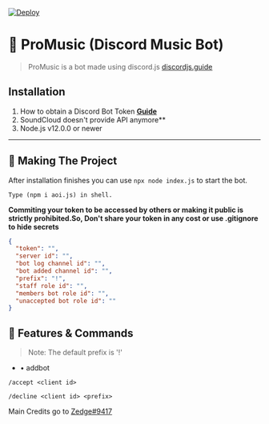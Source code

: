 [![Deploy](https://www.herokucdn.com/deploy/button.svg)](https://heroku.com/deploy?template=https://github.com/eritislami/evobot)

# 🎵 ProMusic (Discord Music Bot)
> ProMusic is a bot made using discord.js [discordjs.guide](https://discordjs.guide)

## Installation

1. How to obtain a Discord Bot Token **[Guide](https://discordjs.guide/preparations/setting-up-a-bot-application.html#creating-your-bot)** 
2. SoundCloud doesn't provide API anymore**
3. Node.js v12.0.0 or newer

---

## 🔎 Making The Project

After installation finishes you can use `npx node index.js` to start the bot.

```
Type (npm i aoi.js) in shell.
```

**Commiting your token to be accessed by others or making it public is strictly prohibited.So, Don't share your token in any cost or use .gitignore to hide secrets**

```json
{
  "token": "",
  "server id": "",
  "bot log channel id": "",
  "bot added channel id": "",
  "prefix": "!",
  "staff role id": "",
  "members bot role id": "",
  "unaccepted bot role id": ""
}
```

## 📝 Features & Commands

> Note: The default prefix is '!'
* • addbot <client id> <client prefix>

`/accept <client id>`

`/decline <client id> <prefix>`


Main Credits go to [Zedge#9417](https://)
